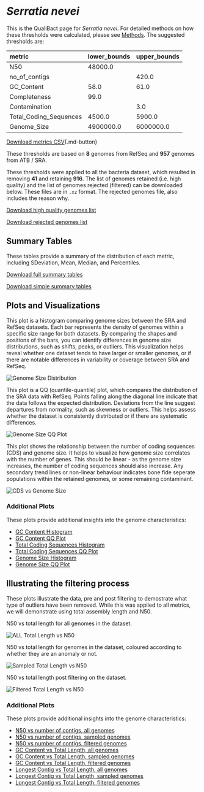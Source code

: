 # *Serratia nevei*

This is the QualiBact page for *Serratia nevei*. For detailed methods on how these thresholds were calculated, please see [Methods](../../methods.md).
The suggested thresholds are: 

| metric                 | lower_bounds   | upper_bounds   |
|:-----------------------|:---------------|:---------------|
| N50                    | 48000.0        |                |
| no_of_contigs          |                | 420.0          |
| GC_Content             | 58.0           | 61.0           |
| Completeness           | 99.0           |                |
| Contamination          |                | 3.0            |
| Total_Coding_Sequences | 4500.0         | 5900.0         |
| Genome_Size            | 4900000.0      | 6000000.0      |

[Download metrics CSV](Serratia_nevei_metrics.csv){.md-button}


These thresholds are based on **8** genomes from RefSeq and **957** genomes from ATB / SRA.

These thresholds were applied to all the bacteria dataset, which resulted in removing **41** and retaining **916**.
The list of genomes retained (i.e. high quality) and the list of genomes rejected (filtered) can be downloaded below. These files are in `.xz` format. The rejected genomes file, also includes the reason why.

[Download high quality genomes list](Serratia_nevei_high_quality_genomes.csv.xz)


[Download rejected genomes list](Serratia_nevei_filtered_out_genomes.csv.xz)



## Summary Tables
These tables provide a summary of the distribution of each metric, including SDeviation, Mean, Median, and Percentiles.

[Download full summary tables](summary.csv)

[Download simple summary tables](selected_summary.csv)

## Plots and Visualizations

This plot is a histogram comparing genome sizes between the SRA and RefSeq datasets. Each bar represents the density of genomes within a specific size range for both datasets. By comparing the shapes and positions of the bars, you can identify differences in genome size distributions, such as shifts, peaks, or outliers. This visualization helps reveal whether one dataset tends to have larger or smaller genomes, or if there are notable differences in variability or coverage between SRA and RefSeq.

![Genome Size Distribution](Genome_Size_refseq_histogram_kde.png)

This plot is a QQ (quantile-quantile) plot, which compares the distribution of the SRA data with RefSeq. Points falling along the diagonal line indicate that the data follows the expected distribution. Deviations from the line suggest departures from normality, such as skewness or outliers. This helps assess whether the dataset is consistently distributed or if there are systematic differences.

![Genome Size QQ Plot](Genome_Size_refseq_qqplot.png)

This plot shows the relationship between the number of coding sequences (CDS) and genome size. It helps to visualize how genome size correlates with the number of genes. This should be linear - as the genome size increases, the number of coding sequences should also increase. Any secondary trend lines or non-linear behaviour indicates bone fide seperate populations within the retained genomes, or some remaining contaminant. 

![CDS vs Genome Size](Serratia_nevei_CDS_vs_Genome_Size.png)

### Additional Plots

These plots provide additional insights into the genome characteristics:

- [GC Content Histogram](GC_Content_refseq_histogram_kde.png)
- [GC Content QQ Plot](GC_Content_refseq_qqplot.png)
- [Total Coding Sequences Histogram](Total_Coding_Sequences_refseq_histogram_kde.png)
- [Total Coding Sequences QQ Plot](Total_Coding_Sequences_refseq_qqplot.png)
- [Genome Size Histogram](Genome_Size_refseq_histogram_kde.png)
- [Genome Size QQ Plot](Genome_Size_refseq_qqplot.png)
## Illustrating the filtering process
These plots illustrate the data, pre and post filtering to demostrate what type of outliers have been removed. While this was applied to all metrics, we will demonstrate using total assembly length and N50.

N50 vs total length for all genomes in the dataset.

![ALL Total Length vs N50](Serratia_nevei_all_total_length_N50.png)

N50 vs total length for genomes in the dataset, coloured according to whether they are an anomaly or not.

![Sampled Total Length vs N50](Serratia_nevei_sample_total_length_N50.png)

N50 vs total length post filtering on the dataset.

![Filtered Total Length vs N50](Serratia_nevei_filt_total_length_N50.png)

### Additional Plots

These plots provide additional insights into the genome characteristics:

- [N50 vs number of contigs, all genomes](Serratia_nevei_all_N50_number.png)
- [N50 vs number of contigs, sampled genomes](Serratia_nevei_sample_N50_number.png)
- [N50 vs number of contigs, filtered genomes](Serratia_nevei_filt_N50_number.png)
- [GC Content vs Total Length, all genomes](Serratia_nevei_all_total_length_GC_Content.png)
- [GC Content vs Total Length, sampled genomes](Serratia_nevei_sample_total_length_GC_Content.png)
- [GC Content vs Total Length, filtered genomes](Serratia_nevei_filt_total_length_GC_Content.png)
- [Longest Contig vs Total Length, all genomes](Serratia_nevei_all_total_length_longest.png)
- [Longest Contig vs Total Length, sampled genomes](Serratia_nevei_sample_total_length_longest.png)
- [Longest Contig vs Total Length, filtered genomes](Serratia_nevei_filt_total_length_longest.png)
